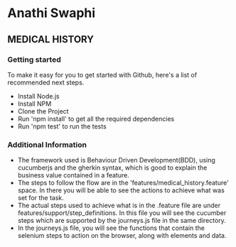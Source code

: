 # Anathi Swaphi

## MEDICAL HISTORY

### Getting started

To make it easy for you to get started with Github, here's a list of recommended next steps.

- Install Node.js
- Install NPM
- Clone the Project
- Run 'npm install' to get all the required dependencies
- Run 'npm test' to run the tests

### Additional Information

- The framework used is Behaviour Driven Development(BDD), using cucumberjs and the gherkin syntax, which is good to explain the business value contained in a feature.
- The steps to follow the flow are in the 'features/medical_history.feature' space. In there you will be able to see the actions to achieve what was set for the task.
- The actual steps used to achieve what is in the .feature file are under features/support/step_definitions. In this file you will see the cucumber steps which are supported by the journeys.js file in the same directory.
- In the journeys.js file, you will see the functions that contain the selenium steps to action on the browser, along with elements and data.
